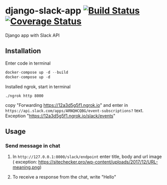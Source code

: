 # django-slack-app [![Build Status](https://travis-ci.com/startmatter/django-slack-utils.svg?branch=master)](https://travis-ci.com/startmatter/django-slack-utils) [![Coverage Status](https://coveralls.io/repos/github/startmatter/django-slack-utils/badge.svg?branch=master)](https://coveralls.io/github/startmatter/django-slack-utils?branch=master)

Django app with Slack API

## Installation
Enter code in terminal
```python
docker-compose up -d --build 
docker-compose up -d 
```
Installed ngrok, start in terminal
```
./ngrok http 8000
```
copy "Forwarding https://12a3d5g5f1.ngrok.io" and enter in `https://api.slack.com/apps/ARNQHCQBG/event-subscriptions?` 
text. Exception "https://12a3d5g5f1.ngrok.io/slack/events"
## Usage

### Send message in chat

1. In `http://127.0.0.1:8000/slack/endpoint` enter title, body and url image
( exception: https://sitechecker.pro/wp-content/uploads/2017/12/URL-meaning.png)

2. To receive a response from the chat, write "Hello"
